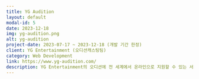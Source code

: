 ```yaml
---
title: YG Audition
layout: default
modal-id: 5
date: 2023-12-18
img: yg-audition.png
alt: yg-audition
project-date: 2023-07-17 ~ 2023-12-18 (개발 기간 한정)
client: YG Entertainment (오디션캐스팅팀)
category: Web Development
link: https://www.yg-audition.com/
description: YG Entertainment의 오디션에 전 세계에서 온라인으로 지원할 수 있는 서비스 사이트(대외용, PV 및 지원자수는 대외비)와, 오디션 담당 부서 직원들이 서비스 페이지 및 지원자 관리를 진행할 수 있는 관리자 사이트(사내용)를 동시에 개발하였습니다.
---
```

